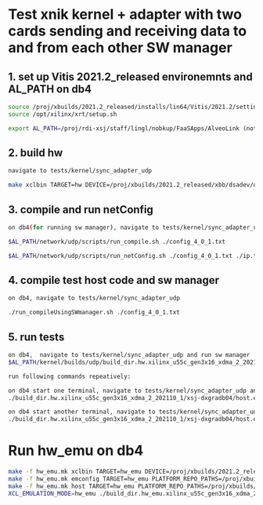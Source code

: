 # Test xnik kernel + adapter with two cards sending and receiving data to and from each other SW manager
## 1. set up Vitis 2021.2_released environemnts and AL_PATH on db4

```sh
source /proj/xbuilds/2021.2_released/installs/lin64/Vitis/2021.2/settings64.sh
source /opt/xilinx/xrt/setup.sh

export AL_PATH=/proj/rdi-xsj/staff/lingl/nobkup/FaaSApps/AlveoLink (note: please change this to your local AlveoLink repo path)
```

## 2. build hw

```sh
navigate to tests/kernel/sync_adapter_udp

make xclbin TARGET=hw DEVICE=/proj/xbuilds/2021.2_released/xbb/dsadev/opt/xilinx/platforms/xilinx_u55c_gen3x16_xdma_2_202110_1/xilinx_u55c_gen3x16_xdma_2_202110_1.xpfm INTERFACE=0
```

## 3. compile and run netConfig 

```sh
on db4(for running sw manager), navigate to tests/kernel/sync_adapter_udp

$AL_PATH/network/udp/scripts/run_compile.sh ./config_4_0_1.txt

$AL_PATH/network/udp/scripts/run_netConfig.sh ./config_4_0_1.txt ./ip.txt
```

## 4. compile test host code and sw manager

```sh
on db4, navigate to tests/kernel/sync_adapter_udp

./run_compileUsingSWmanager.sh ./config_4_0_1.txt
```

## 5. run tests

```sh
on db4,  navigate to tests/kernel/sync_adapter_udp and run sw manager
$AL_PATH/kernel/builds/udp/build_dir.hw.xilinx_u55c_gen3x16_xdma_2_202110_1/xsj-dxgradb04/manager.exe ./ip.txt 1 100 200

run following commands repeatively:

on db4 start one terminal, navigate to tests/kernel/sync_adapter_udp and run
./build_dir.hw.xilinx_u55c_gen3x16_xdma_2_202110_1/xsj-dxgradb04/host.exe ./xsj-dxgradb04_0_sockets.txt ./ip.txt 16537448 4 50 400

on db4 start another terminal, navigate to tests/kernel/sync_adapter_udp and run
./build_dir.hw.xilinx_u55c_gen3x16_xdma_2_202110_1/xsj-dxgradb04/host.exe ./xsj-dxgradb04_1_sockets.txt ./ip.txt 16537448 4 50 400
```

# Run hw_emu on db4

```sh
make -f hw_emu.mk xclbin TARGET=hw_emu DEVICE=/proj/xbuilds/2021.2_released/xbb/dsadev/opt/xilinx/platforms/xilinx_u55c_gen3x16_xdma_2_202110_1/xilinx_u55c_gen3x16_xdma_2_202110_1.xpfm
make -f hw_emu.mk emconfig TARGET=hw_emu PLATFORM_REPO_PATHS=/proj/xbuilds/2021.2_released/xbb/dsadev/opt/xilinx/platforms
make -f hw_emu.mk host TARGET=hw_emu PLATFORM_REPO_PATHS=/proj/xbuilds/2021.2_released/xbb/dsadev/opt/xilinx/platforms
XCL_EMULATION_MODE=hw_emu ./build_dir.hw_emu.xilinx_u55c_gen3x16_xdma_2_202110_1/xsj-dxgradb04/host.exe ./sockets.txt ./ip_hw_emu.txt 128 8 0 100 1 2
```
